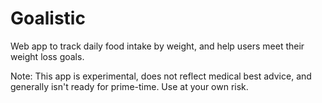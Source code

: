 Goalistic
=========

Web app to track daily food intake by weight, and help users meet their weight loss goals.


Note: This app is experimental, does not reflect medical best advice, and generally isn't ready for prime-time.
Use at your own risk.

